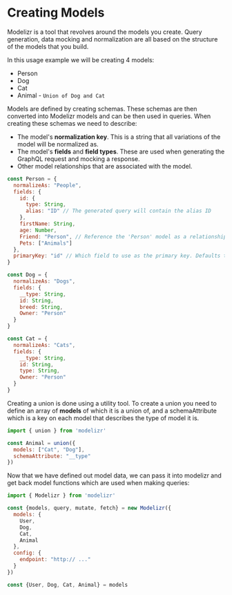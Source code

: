 # Creating Models

Modelizr is a tool that revolves around the models you create. Query generation, data mocking and normalization are all based on the structure of the models
that you build.

In this usage example we will be creating 4 models:

+ Person
+ Dog
+ Cat
+ Animal - `Union of Dog and Cat`

Models are defined by creating schemas. These schemas are then converted into Modelizr models and can be then used in queries. When creating these schemas we need to describe:

+ The model's **normalization key**. This is a string that all variations of the model will be normalized as.
+ The model's **fields** and **field types**. These are used when generating the GraphQL request and mocking a response.
+ Other model relationships that are associated with the model.

```javascript
const Person = {
  normalizeAs: "People",
  fields: {
    id: {
      type: String,
      alias: "ID" // The generated query will contain the alias ID
    },
    firstName: String,
    age: Number,
    Friend: "Person", // Reference the 'Person' model as a relationship
    Pets: ["Animals"]
  },
  primaryKey: "id" // Which field to use as the primary key. Defaults to 'id'
}
```

```javascript
const Dog = {
  normalizeAs: "Dogs",
  fields: {
    __type: String,
    id: String,
    breed: String,
    Owner: "Person"
  }
}
```

```javascript
const Cat = {
  normalizeAs: "Cats",
  fields: {
    __type: String,
    id: String,
    type: String,
    Owner: "Person"
  }
}
```

Creating a union is done using a utility tool. To create a union you need to define an array of **models** of which it is a union of, and a schemaAttribute which is a key on each model
that describes the type of model it is.

```javascript
import { union } from 'modelizr'

const Animal = union({
  models: ["Cat", "Dog"],
  schemaAttribute: "__type"
})
```

Now that we have defined out model data, we can pass it into modelizr and get back model functions which are used when making queries:

```javascript
import { Modelizr } from 'modelizr'

const {models, query, mutate, fetch} = new Modelizr({
  models: {
    User,
    Dog,
    Cat,
    Animal
  },
  config: {
    endpoint: "http:// ..."
  }
})

const {User, Dog, Cat, Animal} = models
```
